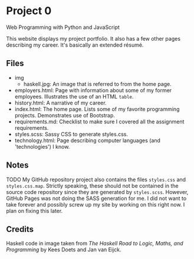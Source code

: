 # Project 0

Web Programming with Python and JavaScript

This website displays my project portfolio.  It also has a few other pages
describing my career.  It's basically an extended résumé.

## Files

* img
    - haskell.jpg: An image that is referred to from the home page.
* employers.html: Page with information about some of my former employees.  Illustrates the use of an HTML `table`.
* history.html: A narrative of my career.
* index.html: The home page.  Lists some of my favorite programming projects.  Demonstrates use of Bootstrap.
* requirements.md: Checklist to make sure I covered all the assignment requirements.
* styles.scss: Sassy CSS to generate styles.css.
* technology.html: Page describing computer languages (and 'technologies') I know.

## Notes

TODO My GitHub repository project also contains the files `styles.css` and `styles.css.map`.
Strictly speaking, these should not be contained in the source code repository since
they are generated by `styles.scss`.  However, GitHub Pages was not doing the SASS generation for me.
I did not want to take forever and possibly screw up my site by working on this
right now.  I plan on fixing this later.

## Credits

Haskell code in image taken from *The Haskell Road to Logic, Maths, and Programming* by Kees Doets and Jan van Eijck.
